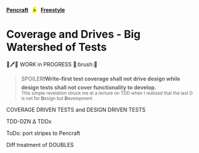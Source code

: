 [**Pencraft**](../../../../README.md)&nbsp;&nbsp;&nbsp;<mark>></mark>&nbsp;&nbsp;&nbsp;[**Freestyle**](../README.md)

# Coverage and Drives - Big Watershed of Tests

🚧:pen:🚧 WORK in PROGRESS 🚧:brush:🚧

> SPOILER❗**Write-first test coverage shall not drive design while design tests shall not cover functionality to develop.**\
<sub>This simple revelation struck me at a lecture on TDD when I realized that the last D is not for **D**esign but **D**evelopment.</sub>

COVERAGE DRIVEN TESTS and DESIGN DRIVEN TESTS

TDD-DZN Δ
TDDx

ToDo: port stripes to Pencraft


Diff treatment of DOUBLES
